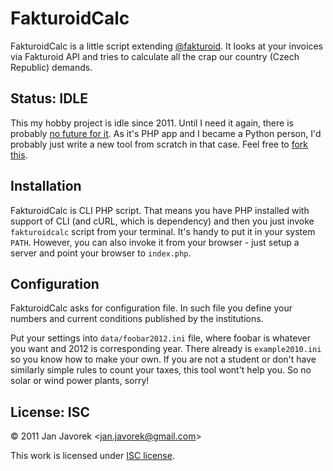 
# FakturoidCalc

FakturoidCalc is a little script extending [@fakturoid](https://github.com/fakturoid/). It looks at your invoices via Fakturoid API and tries to calculate all the crap our country (Czech Republic) demands.

## Status: IDLE

This my hobby project is idle since 2011. Until I need it again, there is probably [no future for it](https://www.youtube.com/watch?v=yqrAPOZxgzU). As it's PHP app and I became a Python person, I'd probably just write a new tool from scratch in that case. Feel free to [fork this](https://github.com/honzajavorek/fakturoidcalc/fork).

## Installation

FakturoidCalc is CLI PHP script. That means you have PHP installed with support of CLI (and cURL, which is dependency) and then you just invoke `fakturoidcalc` script from your terminal. It's handy to put it in your system `PATH`. However, you can also invoke it from your browser - just setup a server and point your browser to `index.php`.

## Configuration

FakturoidCalc asks for configuration file. In such file you define your numbers and current conditions published by the institutions.

Put your settings into `data/foobar2012.ini` file, where foobar is whatever you want and 2012 is corresponding year. There already is `example2010.ini` so you know how to make your own. If you are not a student or don't have similarly simple rules to count your taxes, this tool wont't help you. So no solar or wind power plants, sorry!

## License: ISC

© 2011 Jan Javorek &lt;<a
href="mailto:jan.javorek&#64;gmail.com">jan.javorek&#64;gmail.com</a>&gt;

This work is licensed under [ISC license](https://en.wikipedia.org/wiki/ISC_license).
